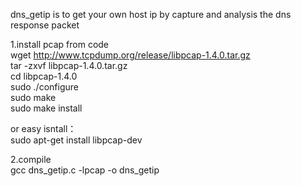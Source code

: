 dns_getip is to get your own host ip by capture and analysis the dns response packet   

1.install pcap from code   
wget http://www.tcpdump.org/release/libpcap-1.4.0.tar.gz   
tar -zxvf libpcap-1.4.0.tar.gz   
cd libpcap-1.4.0   
sudo ./configure   
sudo make   
sudo make install   

or easy isntall：    
sudo apt-get install libpcap-dev
    
  
2.compile    
gcc dns_getip.c -lpcap -o dns_getip  
